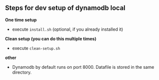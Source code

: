 ## Steps for dev setup of dynamodb local

__One time setup__

* execute ``install.sh`` (optional, if you already installed it)

__Clean setup (you can do this multiple times)__

* execute ``clean-setup.sh``

__other__

* Dynamodb by default runs on port 8000. Datafile is stored in the same directory.



